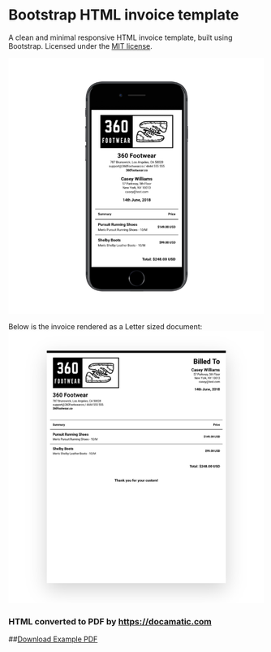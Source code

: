 # Bootstrap HTML invoice template
A clean and minimal responsive HTML invoice template, built using Bootstrap. Licensed under the [MIT license](http://opensource.org/licenses/MIT).

![Responsive invoice](https://raw.githubusercontent.com/d-shannon/bootstrap-invoice-template/master/responsive.png)

Below is the invoice rendered as a Letter sized document:
![Responsive invoice](https://raw.githubusercontent.com/d-shannon/bootstrap-invoice-template/master/invoice.png)

### HTML converted to PDF by https://docamatic.com
##[Download Example PDF](https://raw.githubusercontent.com/d-shannon/bootstrap-invoice-template/master/invoice.pdf)